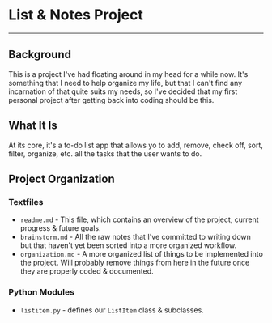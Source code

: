 # List & Notes Project
___
## Background
This is a project I've had floating around in my head for a while now. It's something that I need to help organize my life, but that I can't find any incarnation of that quite suits my needs, so I've decided that my first personal project after getting back into coding should be this.
## What It Is
At its core, it's a to-do list app that allows yo to add, remove, check off, sort, filter, organize, etc. all the tasks that the user wants to do.
## Project Organization
### Textfiles
- `readme.md` - This file, which contains an overview of the project, current progress & future goals.
- `brainstorm.md` - All the raw notes that I've committed to writing down but that haven't yet been sorted into a more organized workflow.
- `organization.md` - A more organized list of things to be implemented into the project. Will probably remove things from here in the future once they are properly coded & documented. 

### Python Modules
- `listitem.py` - defines our `ListItem` class & subclasses.
